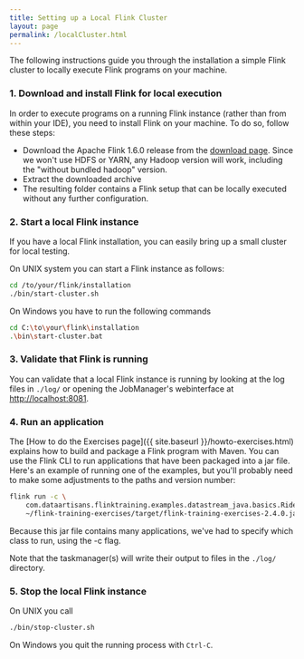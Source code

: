 ```yaml
---
title: Setting up a Local Flink Cluster
layout: page
permalink: /localCluster.html
---
```


The following instructions guide you through the installation a simple Flink cluster to locally execute Flink programs on your machine.

### 1. Download and install Flink for local execution

In order to execute programs on a running Flink instance (rather than from within your IDE), you need to install Flink on your machine. To do so, follow these steps:

- Download the Apache Flink 1.6.0 release from the [download page](http://flink.apache.org/downloads.html). Since we won't use HDFS or YARN, any Hadoop version will work, including the "without bundled hadoop" version.
- Extract the downloaded archive
- The resulting folder contains a Flink setup that can be locally executed without any further configuration.

### 2. Start a local Flink instance

If you have a local Flink installation, you can easily bring up a small cluster for local testing.

On UNIX system you can start a Flink instance as follows:

~~~bash
cd /to/your/flink/installation
./bin/start-cluster.sh
~~~

On Windows you have to run the following commands

~~~bash
cd C:\to\your\flink\installation
.\bin\start-cluster.bat
~~~

### 3. Validate that Flink is running

You can validate that a local Flink instance is running by looking at the log files in `./log/` or opening the JobManager's webinterface at [http://localhost:8081](http://localhost:8081).

### 4. Run an application

The [How to do the Exercises page]({{ site.baseurl }}/howto-exercises.html) explains how to build and package a Flink program with Maven. You can use the Flink CLI to run applications that have been packaged into a jar file. Here's an example of running one of the examples, but you'll probably need to make some adjustments to the paths and version number:

~~~bash
flink run -c \  
    com.dataartisans.flinktraining.examples.datastream_java.basics.RideCount \
    ~/flink-training-exercises/target/flink-training-exercises-2.4.0.jar
~~~

Because this jar file contains many applications, we've had to specify which class to run, using the -c flag.

Note that the taskmanager(s) will write their output to files in the `./log/` directory.

### 5. Stop the local Flink instance

On UNIX you call

~~~bash
./bin/stop-cluster.sh
~~~

On Windows you quit the running process with `Ctrl-C`.
